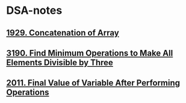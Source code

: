# DSA-notes

## [1929. Concatenation of Array](./JAVA/ArrayProblems/Problem1.md)

## [3190. Find Minimum Operations to Make All Elements Divisible by Three](./JAVA/ArrayProblems/Problem2.md)

## [2011. Final Value of Variable After Performing Operations](./JAVA/ArrayProblems/Problem3.md)
